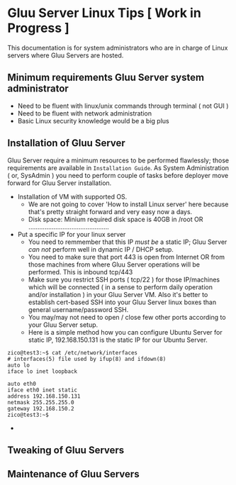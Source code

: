 # Gluu Server Linux Tips [ Work in Progress ] 

This documentation is for system administrators who are in charge of Linux servers where Gluu Servers are hosted. 

## Minimum requirements Gluu Server system administrator 

 - Need to be fluent with linux/unix commands through terminal ( not GUI )
 - Need to be fluent with network administration
 - Basic Linux security knowledge would be a big plus

## Installation of Gluu Server

Gluu Server require a minimum resources to be performed flawlessly; those requirements are available in `Installation Guide`. 
As System Administration ( or, SysAdmin ) you need to perform couple of tasks before deployer move forward for Gluu Server installation. 

 - Installation of VM with supported OS. 
   - We are not going to cover 'How to install Linux server' here because that's pretty straight forward and very easy now a days. 
   - Disk space: Minium required disk space is 40GB in /root OR .............................................
 - Put a specific IP for your linux server
   - You need to remmember that this IP *must be* a static IP; Gluu Server *can not* perform well in dynamic IP / DHCP setup. 
   - You need to make sure that port 443 is open from Internet OR from those machines from where Gluu Server operations will be performed. This is inbound tcp/443
   - Make sure you restrict SSH ports ( tcp/22 ) for those IP/machines which will be connected ( in a sense to perform daily operation and/or installation ) in your Gluu Server VM. Also it's better to establish cert-based SSH into your Gluu Server linux boxes than general username/password SSH. 
   - You may/may not need to open / close few other ports according to your Gluu Server setup. 
   - Here is a simple method how you can configure Ubuntu Server for static IP, 192.168.150.131 is the static IP for our Ubuntu Server. 

```
zico@test3:~$ cat /etc/network/interfaces
# interfaces(5) file used by ifup(8) and ifdown(8)
auto lo
iface lo inet loopback

auto eth0
iface eth0 inet static
address 192.168.150.131
netmask 255.255.255.0
gateway 192.168.150.2
zico@test3:~$
```
   -  
 



## Tweaking of Gluu Servers

## Maintenance of Gluu Servers 


